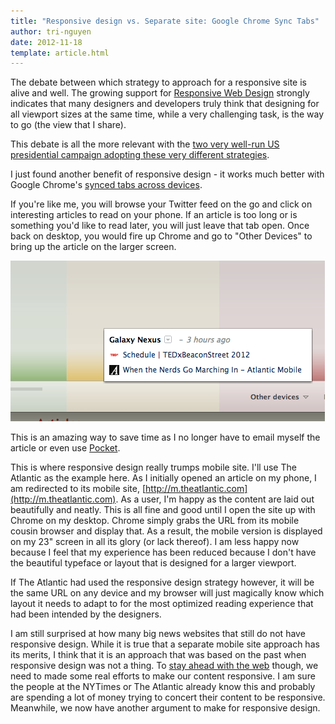 ```yaml
---
title: "Responsive design vs. Separate site: Google Chrome Sync Tabs"
author: tri-nguyen
date: 2012-11-18
template: article.html
---
```


The debate between which strategy to approach for a responsive site is alive and well. The growing support for [Responsive Web Design](http://bradfrost.github.com/this-is-responsive/) strongly indicates that many designers and developers truly think that designing for all viewport sizes at the same time, while a very challenging task, is the way to go (the view that I share).

This debate is all the more relevant with the [two very well-run US presidential campaign adopting these very different strategies](http://mobile.smashingmagazine.com/2012/08/22/separate-mobile-responsive-website-presidential-smackdown/).

I just found another benefit of responsive design - it works much better with Google Chrome's [synced tabs across devices](http://support.google.com/chrome/bin/answer.py?hl=en-GB&amp;answer=2591582).

If you're like me, you will browse your Twitter feed on the go and click on interesting articles to read on your phone. If an article is too long or is something you'd like to read later, you will just leave that tab open. Once back on desktop, you would fire up Chrome and go to "Other Devices" to bring up the article on the larger screen.

![Browse open tabs on other devices with Chrome](chrome-other-devices.png)

This is an amazing way to save time as I no longer have to email myself the article or even use [Pocket](http://getpocket.com).

This is where responsive design really trumps mobile site. I'll use The Atlantic as the example here. As I initially opened an article on my phone, I am redirected to its mobile site, [http://m.theatlantic.com](http://m.theatlantic.com). As a user, I'm happy as the content are laid out beautifully and neatly. This is all fine and good until I open the site up with Chrome on my desktop. Chrome simply grabs the URL from its mobile cousin browser and display that. As a result, the mobile version is displayed on my 23" screen in all its glory (or lack thereof). I am less happy now because I feel that my experience has been reduced because I don't have the beautiful typeface or layout that is designed for a larger viewport.

If The Atlantic had used the responsive design strategy however, it will be the same URL on any device and my browser will just magically know which layout it needs to adapt to for the most optimized reading experience that had been intended by the designers.

I am still surprised at how many big news websites that still do not have responsive design. While it is true that a separate mobile site approach has its merits, I think that it is an approach that was based on the past when responsive design was not a thing. To [stay ahead with the web](http://5by5.tv/webahead) though, we need to made some real efforts to make our content responsive. I am sure the people at the NYTimes or The Atlantic already know this and probably are spending a lot of money trying to concert their content to be responsive. Meanwhile, we now have another argument to make for responsive design.